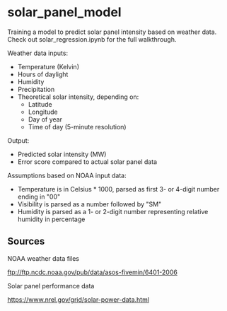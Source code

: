 # solar_panel_model
Training a model to predict solar panel intensity based on weather data. Check out solar_regression.ipynb for the full walkthrough.

Weather data inputs:

* Temperature (Kelvin)
* Hours of daylight
* Humidity
* Precipitation
* Theoretical solar intensity, depending on:
    * Latitude
    * Longitude
    * Day of year
    * Time of day (5-minute resolution)

Output:

* Predicted solar intensity (MW)
* Error score compared to actual solar panel data

Assumptions based on NOAA input data:
* Temperature is in Celsius * 1000, parsed as first 3- or 4-digit number ending in "00"
* Visibility is parsed as a number followed by "SM"
* Humidity is parsed as a 1- or 2-digit number representing relative humidity in percentage


## Sources

NOAA weather data files

ftp://ftp.ncdc.noaa.gov/pub/data/asos-fivemin/6401-2006

Solar panel performance data

https://www.nrel.gov/grid/solar-power-data.html
